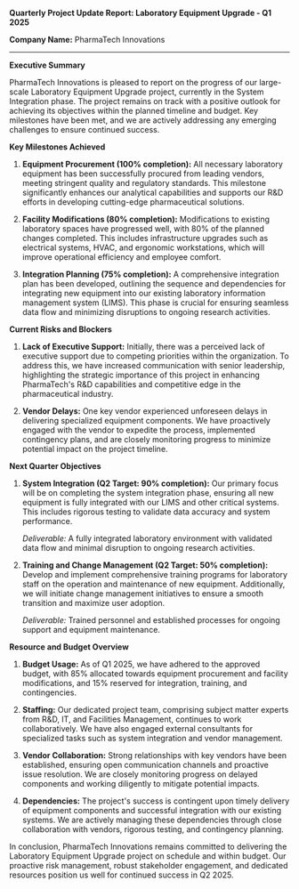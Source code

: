 **Quarterly Project Update Report: Laboratory Equipment Upgrade - Q1 2025**

**Company Name:** PharmaTech Innovations

---

**Executive Summary**

PharmaTech Innovations is pleased to report on the progress of our large-scale Laboratory Equipment Upgrade project, currently in the System Integration phase. The project remains on track with a positive outlook for achieving its objectives within the planned timeline and budget. Key milestones have been met, and we are actively addressing any emerging challenges to ensure continued success.

**Key Milestones Achieved**

1. **Equipment Procurement (100% completion):** All necessary laboratory equipment has been successfully procured from leading vendors, meeting stringent quality and regulatory standards. This milestone significantly enhances our analytical capabilities and supports our R&D efforts in developing cutting-edge pharmaceutical solutions.

2. **Facility Modifications (80% completion):** Modifications to existing laboratory spaces have progressed well, with 80% of the planned changes completed. This includes infrastructure upgrades such as electrical systems, HVAC, and ergonomic workstations, which will improve operational efficiency and employee comfort.

3. **Integration Planning (75% completion):** A comprehensive integration plan has been developed, outlining the sequence and dependencies for integrating new equipment into our existing laboratory information management system (LIMS). This phase is crucial for ensuring seamless data flow and minimizing disruptions to ongoing research activities.

**Current Risks and Blockers**

1. **Lack of Executive Support:** Initially, there was a perceived lack of executive support due to competing priorities within the organization. To address this, we have increased communication with senior leadership, highlighting the strategic importance of this project in enhancing PharmaTech's R&D capabilities and competitive edge in the pharmaceutical industry.

2. **Vendor Delays:** One key vendor experienced unforeseen delays in delivering specialized equipment components. We have proactively engaged with the vendor to expedite the process, implemented contingency plans, and are closely monitoring progress to minimize potential impact on the project timeline.

**Next Quarter Objectives**

1. **System Integration (Q2 Target: 90% completion):** Our primary focus will be on completing the system integration phase, ensuring all new equipment is fully integrated with our LIMS and other critical systems. This includes rigorous testing to validate data accuracy and system performance.

   *Deliverable:* A fully integrated laboratory environment with validated data flow and minimal disruption to ongoing research activities.

2. **Training and Change Management (Q2 Target: 50% completion):** Develop and implement comprehensive training programs for laboratory staff on the operation and maintenance of new equipment. Additionally, we will initiate change management initiatives to ensure a smooth transition and maximize user adoption.

   *Deliverable:* Trained personnel and established processes for ongoing support and equipment maintenance.

**Resource and Budget Overview**

1. **Budget Usage:** As of Q1 2025, we have adhered to the approved budget, with 85% allocated towards equipment procurement and facility modifications, and 15% reserved for integration, training, and contingencies.

2. **Staffing:** Our dedicated project team, comprising subject matter experts from R&D, IT, and Facilities Management, continues to work collaboratively. We have also engaged external consultants for specialized tasks such as system integration and vendor management.

3. **Vendor Collaboration:** Strong relationships with key vendors have been established, ensuring open communication channels and proactive issue resolution. We are closely monitoring progress on delayed components and working diligently to mitigate potential impacts.

4. **Dependencies:** The project's success is contingent upon timely delivery of equipment components and successful integration with our existing systems. We are actively managing these dependencies through close collaboration with vendors, rigorous testing, and contingency planning.

In conclusion, PharmaTech Innovations remains committed to delivering the Laboratory Equipment Upgrade project on schedule and within budget. Our proactive risk management, robust stakeholder engagement, and dedicated resources position us well for continued success in Q2 2025.